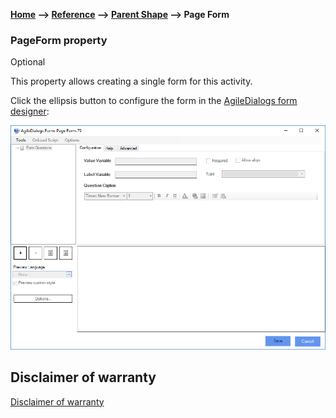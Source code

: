 __[Home](/) --> [Reference](/ref)  -->  [Parent Shape](javascript:history.back()) --> Page Form__

### PageForm property

Optional

This property allows creating a single form for this activity.

Click the ellipsis button to configure the form in the [AgileDialogs form designer](../../guides/common/PageFormShape.md):

![PageForm](../media/PageForm.png)

## Disclaimer of warranty

[Disclaimer of warranty](../../guides/common/DisclaimerOfWarranty.md)